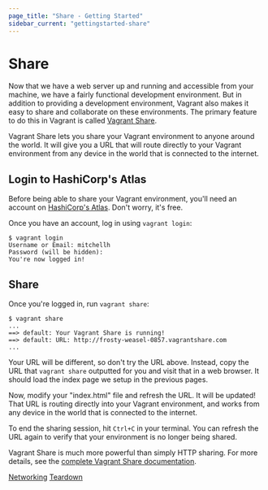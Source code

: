 ```yaml
---
page_title: "Share - Getting Started"
sidebar_current: "gettingstarted-share"
---
```


# Share

Now that we have a web server up and running and accessible from your machine,
we have a fairly functional development environment. But in addition to
providing a development environment, Vagrant also makes it easy to share
and collaborate on these environments. The primary feature to do this in
Vagrant is called [Vagrant Share](/v2/share/index.html).

Vagrant Share lets you share your Vagrant environment to anyone around the
world. It will give you a URL that will route directly to your Vagrant
environment from any device in the world that is connected to the internet.

## Login to HashiCorp's Atlas

Before being able to share your Vagrant environment, you'll need an account on
[HashiCorp's Atlas](https://atlas.hashicorp.com). Don't worry, it's free.

Once you have an account, log in using `vagrant login`:

```
$ vagrant login
Username or Email: mitchellh
Password (will be hidden):
You're now logged in!
```

## Share

Once you're logged in, run `vagrant share`:

```
$ vagrant share
...
==> default: Your Vagrant Share is running!
==> default: URL: http://frosty-weasel-0857.vagrantshare.com
...
```

Your URL will be different, so don't try the URL above. Instead, copy
the URL that `vagrant share` outputted for you and visit that in a web
browser. It should load the index page we setup in the previous pages.

Now, modify your "index.html" file and refresh the URL. It will be updated!
That URL is routing directly into your Vagrant environment, and works from
any device in the world that is connected to the internet.

To end the sharing session, hit `Ctrl+C` in your terminal. You can refresh
the URL again to verify that your environment is no longer being shared.

Vagrant Share is much more powerful than simply HTTP sharing. For more
details, see the [complete Vagrant Share documentation](/v2/share/index.html).

<a href="/v2/getting-started/networking.html" class="button inline-button prev-button">Networking</a>
<a href="/v2/getting-started/teardown.html" class="button inline-button next-button">Teardown</a>
